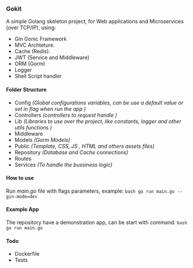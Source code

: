 ### __Gokit__

A simple Golang skeleton project, for Web applications  and Microservices (over TCP/IP), using:
* Gin Gonic Framework
* MVC Archteture.
* Cache (Redis).
* JWT (Service and Middleware)
* ORM (Gorm)
* Logger
* Shell Script handler

#### __Folder Structure__
* Config _(Global configurations variables, can be use a default value or set in flag when run the app )_
* Controllers _(controllers to request handle )_
* Lib _(Libraries to use over the project, like constants, logger and other utils functions )_
* Middleware 
* Models  _(Gorm Models)_
* Public _(Template, CSS, JS , HTML and others assets files)_
* Repository _(Database and Cache connections)_
* Routes 
* Services _(To handle the bussiness logic)_

#### __How to use__
Run _main.go_  file with flags parameters, example:
``bash
go run main.go --gin-mode=dev
``
#### __Example App__
The repository have a demonstration app, can be start with command:
``bash
go run main.go
``
#### __Todo__
*   Dockerfile
*   Tests